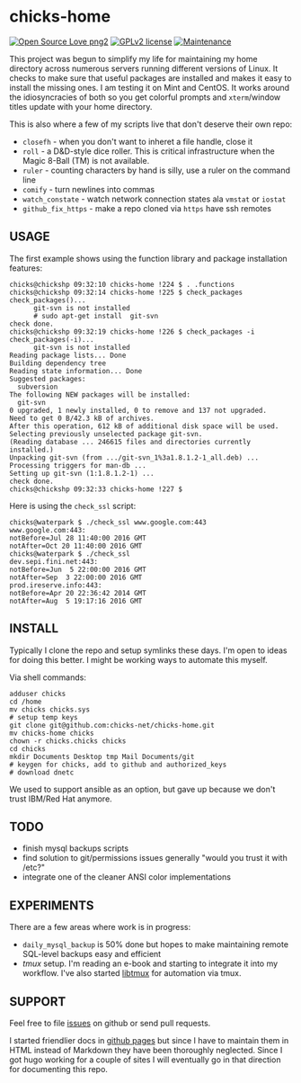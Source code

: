 # chicks-home

[![Open Source Love png2](https://badges.frapsoft.com/os/v2/open-source.png?v=103)](https://github.com/ellerbrock/open-source-badges/)
[![GPLv2 license](https://img.shields.io/badge/License-GPLv2-blue.svg)](https://github.com/chicks-net/chicks-home/blob/master/LICENSE)
[![Maintenance](https://img.shields.io/badge/Maintained%3F-yes-green.svg)](https://github.com/chicks-net/chicks-home/graphs/commit-activity)

This project was begun to simplify my life for maintaining my home
directory across numerous servers running different versions of Linux.
It checks to make sure that useful packages are installed and makes it
easy to install the missing ones.  I am testing it on Mint and CentOS.  It works
around the idiosyncracies of both so you get colorful prompts and `xterm`/window
titles update with your home directory.

This is also where a few of my scripts live that don't deserve their own repo:

- `closefh` - when you don't want to inheret a file handle, close it
- `roll` - a D&D-style dice roller.  This is critical infrastructure when the Magic 8-Ball (TM) is not available.
- `ruler` - counting characters by hand is silly, use a ruler on the command line
- `comify` - turn newlines into commas
- `watch_constate` - watch network connection states ala `vmstat` or `iostat`
- `github_fix_https` - make a repo cloned via `https` have ssh remotes


## USAGE

The first example shows using the function library and package installation features:

```ShellSession
chicks@chickshp 09:32:10 chicks-home !224 $ . .functions 
chicks@chickshp 09:32:14 chicks-home !225 $ check_packages 
check_packages()...
      git-svn is not installed
      # sudo apt-get install  git-svn
check done.
chicks@chickshp 09:32:19 chicks-home !226 $ check_packages -i
check_packages(-i)...
      git-svn is not installed
Reading package lists... Done
Building dependency tree       
Reading state information... Done
Suggested packages:
  subversion
The following NEW packages will be installed:
  git-svn
0 upgraded, 1 newly installed, 0 to remove and 137 not upgraded.
Need to get 0 B/42.3 kB of archives.
After this operation, 612 kB of additional disk space will be used.
Selecting previously unselected package git-svn.
(Reading database ... 246615 files and directories currently installed.)
Unpacking git-svn (from .../git-svn_1%3a1.8.1.2-1_all.deb) ...
Processing triggers for man-db ...
Setting up git-svn (1:1.8.1.2-1) ...
check done.
chicks@chickshp 09:32:33 chicks-home !227 $ 
```

Here is using the `check_ssl` script:

```ShellSession
chicks@waterpark $ ./check_ssl www.google.com:443
www.google.com:443:
notBefore=Jul 28 11:40:00 2016 GMT
notAfter=Oct 20 11:40:00 2016 GMT
chicks@waterpark $ ./check_ssl
dev.sepi.fini.net:443:
notBefore=Jun  5 22:00:00 2016 GMT
notAfter=Sep  3 22:00:00 2016 GMT
prod.ireserve.info:443:
notBefore=Apr 20 22:36:42 2014 GMT
notAfter=Aug  5 19:17:16 2016 GMT
```

## INSTALL

Typically I clone the repo and setup symlinks these days.
I'm open to ideas for doing this better.
I might be working ways to automate this myself.

Via shell commands:

```ShellSession
adduser chicks
cd /home
mv chicks chicks.sys
# setup temp keys
git clone git@github.com:chicks-net/chicks-home.git
mv chicks-home chicks
chown -r chicks.chicks chicks
cd chicks
mkdir Documents Desktop tmp Mail Documents/git
# keygen for chicks, add to github and authorized_keys
# download dnetc
```

We used to support ansible as an option, but gave up because we don't trust IBM/Red Hat anymore.

## TODO

- finish mysql backups scripts
- find solution to git/permissions issues generally "would you trust it with /etc?"
- integrate one of the cleaner ANSI color implementations


## EXPERIMENTS

There are a few areas where work is in progress:

- `daily_mysql_backup` is 50% done but hopes to make maintaining remote SQL-level backups easy and efficient
- *tmux* setup.  I'm reading an e-book and starting to integrate it into my workflow.  I've also started [libtmux](https://github.com/chicks-net/libtmux) for automation via tmux.

## SUPPORT

Feel free to file [issues](https://github.com/chicks-net/chicks-home/issues) on
github or send pull requests.

I started friendlier docs in [github pages](http://chicks-net.github.io/chicks-home/)
but since I have to maintain them in HTML instead of Markdown they have been
thoroughly neglected.  Since I got hugo working for a couple of sites I will
eventually go in that direction for documenting this repo.
